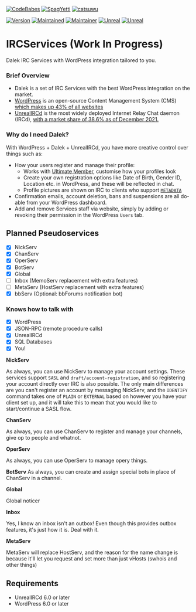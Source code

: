 
[![CodeBabes](https://forthebadge.com/images/badges/built-by-codebabes.svg)]()
[![SpagYetti](https://forthebadge.com/images/badges/contains-tasty-spaghetti-code.svg)]()
[![catsuwu](https://forthebadge.com/images/badges/contains-cat-gifs.svg)]()

[![Version](https://img.shields.io/badge/Beta-0.1-blue.svg)]()
[![Maintained](https://img.shields.io/badge/Maintained-yes-green.svg)]()
[![Maintainer](https://img.shields.io/badge/Maintainer-Valware-blue.svg)](https://github.com/ValwareIRC/)
[![Unreal](https://img.shields.io/badge/UnrealIRCd-6.0+-blue.svg)]()
[![Unreal](https://img.shields.io/badge/WordPress-6.0+-blue.svg)]()
# IRCServices (Work In Progress)
Dalek IRC Services with WordPress integration tailored to you.

### Brief Overview ###
* Dalek is a set of IRC Services with the best WordPress integration on the market.
* [WordPress](https://github.com/wordpress/wordpress) is an open-source Content Management System (CMS) [which makes up 43% of all websites](https://w3techs.com/technologies/details/cm-wordpress)
* [UnrealIRCd](https://github.com/unrealircd/unrealircd) is the most widely deployed Internet Relay Chat daemon (IRCd), [with a market share of 38.6% as of December 2021.](https://www.ircstats.org/servers)

### Why do I need Dalek? ###
With WordPress + Dalek + UnrealIRCd, you have more creative control over things such as:
  * How your users register and manage their profile:
    - Works with [Ultimate Member](https://ultimatemember.com/), customise how your profiles look
    - Create your own registration options like Date of Birth, Gender ID, Location etc. in WordPress, and these will be reflected in chat.
    - Profile pictures are shown on IRC to clients who support [`METADATA`](https://github.com/ircv3/ircv3-specifications/blob/7c76d2022992d4f9ce088420a861f185169965a2/extensions/metadata.md)
  * Confirmation emails, account deletion, bans and suspensions are all do-able from your WordPress dashboard.
  * Add and remove Services staff via website, simply by adding or revoking their permission in the WordPress `Users` tab.
  
## Planned Pseudoservices ##

- [x] NickServ
- [x] ChanServ
- [x] OperServ
- [x] BotServ
- [x] Global
- [ ] Inbox (MemoServ replacement with extra features)
- [ ] MetaServ (HostServ replacement with extra features)
- [x] bbServ (Optional: bbForums notification bot)

### Knows how to talk with ###
- [x] WordPress
- [x] JSON-RPC (remote procedure calls)
- [x] UnrealIRCd
- [x] SQL Databases
- [x] You!

__NickServ__

As always, you can use NickServ to manage your account settings. These services support `SASL` and `draft/account-registration`, and so registering your account directly over IRC is also possible. The only main differences are you can't register an account by messaging NickServ, and the `IDENTIFY` command takes one of `PLAIN` or `EXTERNAL` based on however you have your client set up, and it will take this to mean that you would like to start/continue a SASL flow.

__ChanServ__

As always, you can use ChanServ to register and manage your channels, give op to people and whatnot.

__OperServ__

As always, you can use OperServ to manage opery things.

__BotServ__
As always, you can create and assign special bots in place of ChanServ in a channel.

__Global__

Global noticer

__Inbox__

Yes, I know an inbox isn't an outbox! Even though this provides outbox features, it's just how it is. Deal with it.

__MetaServ__

MetaServ will replace HostServ, and the reason for the name change is because it'll let you request and set more than just vHosts (swhois and other things)

## Requirements ##
- UnrealIRCd 6.0 or later
- WordPress 6.0 or later

